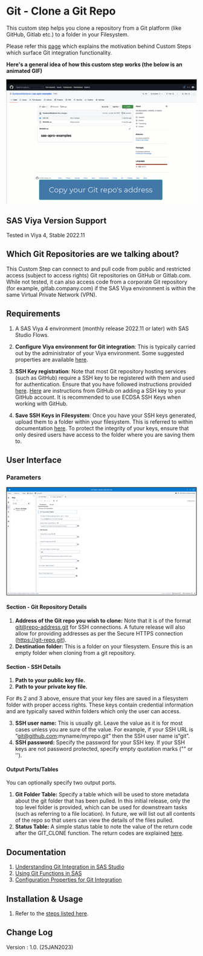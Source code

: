 # Git - Clone a Git Repo

This custom step helps you clone a repository from a Git platform (like GitHub, Gitlab etc.) to a folder in your Filesystem.

Please refer this [page](./Overview%20of%20Git-related%20Custom%20Steps.md) which explains the motivation behind Custom Steps which surface Git integration functionality.

**Here's a general idea of how this custom step works (the below is an animated GIF)**

![Git - Clone a Git Repo](./img/clone-a-git-repo.gif)

## SAS Viya Version Support
Tested in Viya 4, Stable 2022.11

## Which Git Repositories are we talking about?

This Custom Step can connect to and pull code from public and restricted access (subject to access rights) Git repositories on GitHub or Gitlab.com. While not tested, it can also access code from a corporate Git repository (for example, gitlab.company.com) if the SAS Viya environment is within the same Virtual Private Network (VPN).

## Requirements

1. A SAS Viya 4 environment (monthly release 2022.11 or later) with SAS Studio Flows.

2. **Configure Viya environment for Git integration**: This is typically carried out by the administrator of your Viya environment. Some suggested properties are available [here](https://go.documentation.sas.com/doc/en/sasstudiocdc/v_035/webeditorcdc/webeditorag/p1a2vn20wzwkumn1freonkz81mx5.htm).

3. **SSH Key registration**: Note that most Git repository hosting services (such as GitHub) require a SSH key to be registered with them and used for authentication. Ensure that you have followed instructions provided [here](https://go.documentation.sas.com/doc/en/sasstudiocdc/default/webeditorcdc/webeditorug/p0urbfmbb9lkpdn15yzavxdk1lgk.htm). [Here](https://docs.github.com/en/authentication/connecting-to-github-with-ssh/adding-a-new-ssh-key-to-your-github-account) are instructions from GitHub on adding a SSH key to your GitHub account. It is recommended to use ECDSA SSH Keys when working with GitHub.

4. **Save SSH Keys in Filesystem**: Once you have your SSH keys generated, upload them to a folder within your filesystem. This is referred to within documentation [here](https://go.documentation.sas.com/doc/en/sasstudiocdc/v_035/webeditorcdc/webeditorug/p0urbfmbb9lkpdn15yzavxdk1lgk.htm).  To protect the integrity of your keys, ensure that only desired users have access to the folder where you are saving them to.

## User Interface

### Parameters
![Parameters](./img/clone-a-git-repo-parameters.gif)

#### Section - Git Repository Details

1. **Address of the Git repo you wish to clone:**  Note that it is of the format git@repo-address.git for SSH connections. A future release will also allow for providing addresses as per the Secure HTTPS connection (https://git-repo.git).
2. **Destination folder:** This is a folder on your filesystem.  Ensure this is an empty folder when cloning from a git repository.

#### Section - SSH Details

1. **Path to your public key file.**
2. **Path to your private key file.**

For #s 2 and 3 above, ensure that your key files are saved in a filesystem folder with proper access rights. These keys contain credential information and are typically saved within folders which only the user can access.

3. **SSH user name:** This is usually git. Leave the value as it is for most cases unless you are sure of the value. For example, if your SSH URL is “git@github.com:myname/myrepo.git” then the SSH user name is“git”.
4. **SSH password:** Specify the password for your SSH key. If your SSH keys are not password protected, specify empty quotation marks ("" or '').

#### Output Ports/Tables
You can optionally specify two output ports. 
1. **Git Folder Table:** Specify a table which will be used to store metadata about the git folder that has been pulled.  In this initial release, only the top level folder is provided, which can be used for downstream tasks (such as referring to a file location).  In future, we will list out all contents of the repo so that users can view the details of the files pulled.
2. **Status Table:** A simple status table to note the value of the return code after the GIT_CLONE function. The return codes are explained [here](https://go.documentation.sas.com/doc/en/pgmsascdc/default/lefunctionsref/n10pxql65jtf4sn11m3d6jzcrgcz.htm#n0ycxetz1hi8czn1jo5us0gjpdg3).

## Documentation
1. [Understanding Git Integration in SAS Studio](https://go.documentation.sas.com/doc/en/sasstudiocdc/default/webeditorcdc/webeditorug/p0puc7muifjjycn1uemlm9lj1jkt.htm)
2. [Using Git Functions in SAS](https://go.documentation.sas.com/doc/en/pgmsascdc/default/lefunctionsref/n1mlc3f9w9zh9fn13qswiq6hrta0.htm)
3. [Configuration Properties for Git Integration](https://go.documentation.sas.com/doc/en/sasstudiocdc/default/webeditorcdc/webeditorag/p1a2vn20wzwkumn1freonkz81mx5.htm)

## Installation & Usage
1. Refer to the [steps listed here](https://github.com/sassoftware/sas-studio-custom-steps#getting-started---making-a-custom-step-from-this-repository-available-in-sas-studio).

## Change Log
Version : 1.0.   (25JAN2023)

